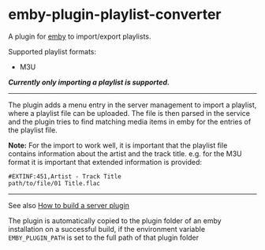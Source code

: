 # emby-plugin-playlist-converter
A plugin for [emby](https://github.com/MediaBrowser/Emby) to import/export playlists.

Supported playlist formats:
* M3U

***Currently only importing a playlist is supported.***

---

The plugin adds a menu entry in the server management to import a playlist, where a playlist file can be uploaded.
The file is then parsed in the service and the plugin tries to find matching media items in emby for the entries of the playlist file.

**Note:**
For the import to work well, it is important that the playlist file contains information about the artist and the track title.
e.g. for the M3U format it is important that extended information is provided:
```
#EXTINF:451,Artist - Track Title
path/to/file/01 Title.flac
```

---
See also [How to build a server plugin](https://github.com/MediaBrowser/Emby/wiki/How-to-build-a-Server-Plugin)

The plugin is automatically copied to the plugin folder of an emby installation on a successful build, if the environment variable `EMBY_PLUGIN_PATH` is set to the full path of that plugin folder